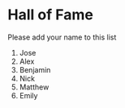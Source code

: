 # Hall of Fame
Please add your name to this list

1. Jose
2. Alex
3. Benjamin
4. Nick
5. Matthew
6. Emily
